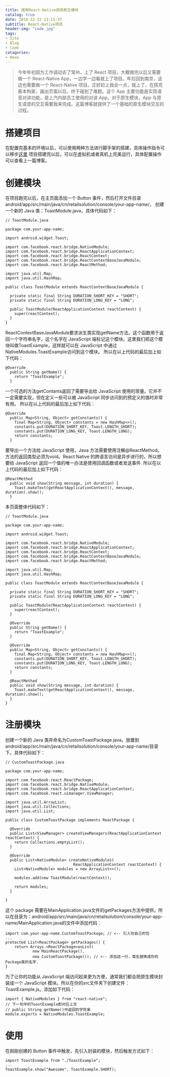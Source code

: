 ```yaml
---
title: 使用React-Native调用原生模块
catalog: true
date: 2018-12-22 13:11:37
subtitle: React-Native项目
header-img: "code.jpg"
tags:
- Site
- Blog
- Code
catagories:
- Hexo
---
```


>今年年初因为工作调动去了常州，上了 React 项目，大概做完以后又需要做一个 React-Native App，一边学一边看就上了项目。年后回到南京，这边也需要做一个 React-Native 项目。正好赶上我会一点，就上了，在搭完基本构架，画出页面以后，终于碰到了难题。这个 App 主要功能是实现语音对讲功能，是上汽内部员工使用的对讲 App。对于原生模块，App 与原生语音的交互需要我来完成。这篇博客就提供了一个基础的原生模块交互的过程。

# 搭建项目
在配置完基本的环境以后，可以使用两种方法进行脚手架的搭建，具体操作指令可以移步[这里](https://juejin.im/post/5ae43adaf265da0b851c9d6e#heading-1)
项目搭建完以后，可以在虚拟机或者真机上完美运行，具体配置操作可以查看上一篇博客。

# 创建模块
在项目跑完以后，在主页面添加一个 Button 事件，然后打开文件目录 android⁩/app⁩/src⁩/main⁩/java⁩/cn⁩/retailsolution⁩/console⁩/your-app-name/，
创建一个新的 Java 类：ToastModule.java，具体代码如下：
```
// ToastModule.java

package com.your-app-name;

import android.widget.Toast;

import com.facebook.react.bridge.NativeModule;
import com.facebook.react.bridge.ReactApplicationContext;
import com.facebook.react.bridge.ReactContext;
import com.facebook.react.bridge.ReactContextBaseJavaModule;
import com.facebook.react.bridge.ReactMethod;

import java.util.Map;
import java.util.HashMap;

public class ToastModule extends ReactContextBaseJavaModule {

  private static final String DURATION_SHORT_KEY = "SHORT";
  private static final String DURATION_LONG_KEY = "LONG";

  public ToastModule(ReactApplicationContext reactContext) {
    super(reactContext);
  }
}
```

ReactContextBaseJavaModule要求派生类实现getName方法。这个函数用于返回一个字符串名字，这个名字在 JavaScript 端标记这个模块。这里我们把这个模块叫做ToastExample，这样就可以在 JavaScript 中通过NativeModules.ToastExample访问到这个模块。
所以在以上代码的最后加上如下代码：
```
@Override
  public String getName() {
    return "ToastExample";
  }
```

一个可选的方法getContants返回了需要导出给 JavaScript 使用的常量。它并不一定需要实现，但在定义一些可以被 JavaScript 同步访问到的预定义的值时非常有用。
所以在以上代码的最后加上如下代码：
```
@Override
  public Map<String, Object> getConstants() {
    final Map<String, Object> constants = new HashMap<>();
    constants.put(DURATION_SHORT_KEY, Toast.LENGTH_SHORT);
    constants.put(DURATION_LONG_KEY, Toast.LENGTH_LONG);
    return constants;
  }
```

要导出一个方法给 JavaScript 使用，Java 方法需要使用注解@ReactMethod。方法的返回类型必须为void。React Native 的跨语言访问是异步进行的，所以想要给 JavaScript 返回一个值的唯一办法是使用回调函数或者发送事件.
所以在以上代码的最后加上如下代码：
```
@ReactMethod
  public void show(String message, int duration) {
    Toast.makeText(getReactApplicationContext(), message, duration).show();
  }
```

本页面整体代码如下：
```
// ToastModule.java

package com.your-app-name;

import android.widget.Toast;

import com.facebook.react.bridge.NativeModule;
import com.facebook.react.bridge.ReactApplicationContext;
import com.facebook.react.bridge.ReactContext;
import com.facebook.react.bridge.ReactContextBaseJavaModule;
import com.facebook.react.bridge.ReactMethod;

import java.util.Map;
import java.util.HashMap;

public class ToastModule extends ReactContextBaseJavaModule {

  private static final String DURATION_SHORT_KEY = "SHORT";
  private static final String DURATION_LONG_KEY = "LONG";

  public ToastModule(ReactApplicationContext reactContext) {
    super(reactContext);
  }

  @Override
  public String getName() {
    return "ToastExample";
  }

  @Override
  public Map<String, Object> getConstants() {
    final Map<String, Object> constants = new HashMap<>();
    constants.put(DURATION_SHORT_KEY, Toast.LENGTH_SHORT);
    constants.put(DURATION_LONG_KEY, Toast.LENGTH_LONG);
    return constants;
  }

  @ReactMethod
  public void show(String message, int duration) {
    Toast.makeText(getReactApplicationContext(), message, duration).show();
  }
}
```

# 注册模块
创建一个新的 Java 类并命名为CustomToastPackage.java，放置到android⁩/app⁩/src⁩/main⁩/java⁩/cn⁩/retailsolution⁩/console⁩/your-app-name/目录下。具体代码如下：
```
// CustomToastPackage.java

package com.your-app-name;

import com.facebook.react.ReactPackage;
import com.facebook.react.bridge.NativeModule;
import com.facebook.react.bridge.ReactApplicationContext;
import com.facebook.react.uimanager.ViewManager;

import java.util.ArrayList;
import java.util.Collections;
import java.util.List;

public class CustomToastPackage implements ReactPackage {

  @Override
  public List<ViewManager> createViewManagers(ReactApplicationContext reactContext) {
    return Collections.emptyList();
  }

  @Override
  public List<NativeModule> createNativeModules(
                              ReactApplicationContext reactContext) {
    List<NativeModule> modules = new ArrayList<>();

    modules.add(new ToastModule(reactContext));

    return modules;
  }

}
```

这个 package 需要在MainApplication.java文件的getPackages方法中提供。所以在目录为：android⁩/app⁩/src⁩/main⁩/java⁩/cn⁩/retailsolution⁩/console⁩/your-app-name/MainApplication.java的文件中添加代码：
```
import com.your-app-name.CustomToastPackage; // <-- 引入你自己的包
...
protected List<ReactPackage> getPackages() {
    return Arrays.<ReactPackage>asList(
            new MainReactPackage(),
            new CustomToastPackage()); // <-- 添加这一行，类名替换成你的Package类的名字.
}
```

为了让你的功能从 JavaScript 端访问起来更为方便，通常我们都会把原生模块封装成一个 JavaScript 模块。所以在你的src文件夹下创建文件：ToastExample.js。添加如下代码：
```
import { NativeModules } from "react-native";
// 下一句中的ToastExample即对应上文
// public String getName()中返回的字符串
module.exports = NativeModules.ToastExample;
```

# 使用
在刚刚创建的 Button 事件中触发，先引入封装的模块，然后触发方式如下：
```
import ToastExample from "./ToastExample";
...
ToastExample.show("Awesome", ToastExample.SHORT);
```
